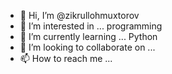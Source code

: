 - 👋 Hi, I’m @zikrullohmuxtorov
- 👀 I’m interested in ... programming
- 🌱 I’m currently learning ... Python
- 💞️ I’m looking to collaborate on ...
- 📫 How to reach me ...

<!---
zikrullohmuxtorov/zikrullohmuxtorov is a ✨ special ✨ repository because its `README.md` (this file) appears on your GitHub profile.
You can click the Preview link to take a look at your changes.
--->
